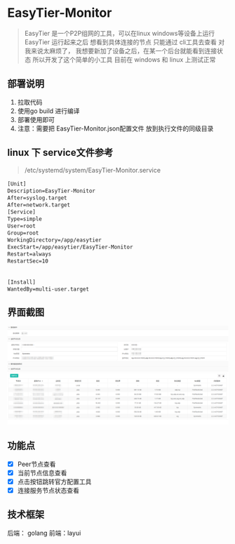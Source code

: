 # EasyTier-Monitor

> EasyTier 是一个P2P组网的工具，可以在linux windows等设备上运行
> EasyTier 运行起来之后 想看到具体连接的节点 只能通过 cli工具去查看 对我来说太麻烦了，
> 我想要新加了设备之后，在某一个后台就能看到连接状态 所以开发了这个简单的小工具 
> 目前在 windows 和 linux 上测试正常


## 部署说明
1. 拉取代码
2. 使用go build  进行编译
3. 部署使用即可 
4. 注意：需要把 EasyTier-Monitor.json配置文件 放到执行文件的同级目录 

## linux 下 service文件参考  
> /etc/systemd/system/EasyTier-Monitor.service
```
[Unit]
Description=EasyTier-Monitor
After=syslog.target
After=network.target
[Service]
Type=simple
User=root
Group=root
WorkingDirectory=/app/easytier
ExecStart=/app/easytier/EasyTier-Monitor
Restart=always
RestartSec=10


[Install]
WantedBy=multi-user.target
```


## 界面截图
![img_1.png](img_1.png)

## 功能点
 - [x] Peer节点查看
 - [x] 当前节点信息查看
 - [x] 点击按钮跳转官方配置工具
 - [x] 连接服务节点状态查看

## 技术框架
 后端： golang  前端：layui